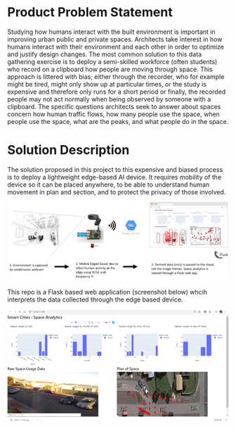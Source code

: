# Product Problem Statement 

Studying how humans interact with the built environment is important in improving urban public and private spaces. Architects take interest in how humans interact with their environment and each other in order to optimize and justify design changes. 
The most common solution to this data gathering exercise is to deploy a semi-skilled workforce (often students) who record on a clipboard how people are moving through space. This approach is littered with bias; either through the  recorder, who for example might be tired, might only show up at particular times, or the study is expensive and therefore only runs for a short period or finally, the recorded people may not act normally when being observed by someone with a clipboard. 
The specific questions architects seek to answer about spaces concern how human traffic flows, how many people use the space, when people use the space, what are the peaks, and what people do in the space.

# Solution Description

The solution proposed in this project to this expensive and biased process is to deploy a lightweight edge-based AI device. It requires mobility of the device so it can be placed anywhere, to be able to understand human movement in plan and section, and to protect the privacy of those involved. 

![architecture](https://github.com/JackSD/PeopleSpaceAnalytics/blob/master/readme/architecture.png)

This repo is a Flask based web application (screenshot below) whcih interprets the data collected through the edge based device.

![screenshot](https://github.com/JackSD/PeopleSpaceAnalytics/blob/master/readme/screenshot.png)


